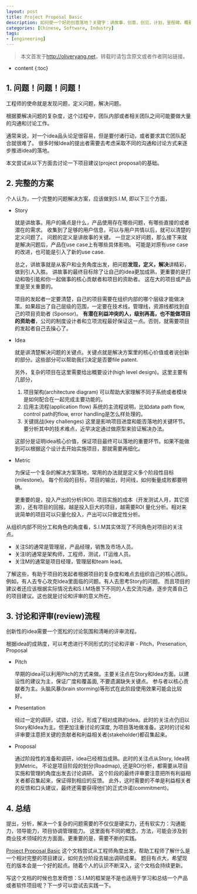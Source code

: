 ```yaml
---
layout: post
title: Project Proposal Basic
description: 如何使一个好的创意落地？关键字：讲故事，创意，创见，计划，里程碑。概要设计，系统流程，系统架构，解决方案架构，项目管理，项目建议书。
categories: [Chinese, Software, Industry]
tags:
- [engineering]
---
```


>本文首发于<http://oliveryang.net>，转载时请包含原文或者作者网站链接。

* content
{:toc}

## 1. 问题！问题！问题！

工程师的使命就是发现问题，定义问题，解决问题。

根据要解决问题的复杂度，这个过程中，团队内部或者相关团队之间可能要做大量的沟通和讨论工作。

通常来说，对一个idea品头论足很容易，但是要付诸行动，或者要求其它团队配合就很难了。
很多时候Idea的提出者需要去考虑采取不同的沟通和讨论方式来逐步推进idea的落地。

本文尝试从以下方面去讨论一下项目建议(project proposal)的基础。

## 2. 完整的方案

个人认为，一个完整的问题解决方案，应该做到S.I.M, 即以下三个方面，

* Story

  就是讲故事。用户的痛点是什么，产品使用存在哪些问题，有哪些直接的或者潜在的需求。
  收集到了足够的用户信息，可以与用户共情以后，就可以清楚的定义问题了。
  问题的定义是讲故事的关键。
  一旦定义好问题，那么接下来就是解决问题后，产品在use case上有哪些具体影响。
  可能是对原有use case的改进，也可能是引入了新的use case.

  总之，讲故事就是从客户和业务角度出发，把问题**发现，定义，解决**讲精彩，做到引人入胜。
  讲故事的最终目标除了让自己的idea更加成熟，更重要的是打动和吸引能和你一起做事的核心贡献者和项目的资助者。
  这在大的项目或产品里是至关重要的。

  项目的发起者一定要清楚，自己的项目需要在组织内部的哪个层级才能做决策。如果超出了自己层级的范围，一定要在技术线，管理线，资源线都找到自己的项目资助者 (Sponsor)。
  **有潜在利益冲突的人，级别再高，也不能做项目的资助者**，公司的制度设计者和立项流程最好保证这一点。否则，就需要项目的发起者自己去操心了。

* Idea

  就是讲清楚解决问题的关键点。关键点就是解决方案里的核心价值或者说创新的部分。这些部分可以帮助我们决定是否要file patent.

  另外，复杂的项目在这里需要给出概要设计(high level design)。这里主要有几部分，

	1. 项目架构(architecture diagram)
	  可以帮助大家理解不同子系统或者模块是如何配合在一起完成主要功能的。
	2. 应用主流程(application flow)
	  系统的主流程说明，比如data path flow, control path的flow, error handling是怎么样处理的。
	3. 关键挑战(key challenges)
	  这里是影响项目进度和能否落地的关键环节。要分析其中的技术难点，近早决定通过做原型来验证解决办法。

  这部分是证明idea核心价值，保证项目最终可以落地的重要环节。如果不能做到可以根据这个设计去开始实施项目，那就需要再细化。

* Metric

  为保证一个复杂的解决方案落地，常用的办法就是定义多个阶段性目标(milestone)。
  每个阶段的目标，项目的输出，时间线，如何衡量成败都要明确。

  更重要的是，投入产出的分析(ROI). 项目实施的成本（开发测试人月，其它资源），还有项目的回报。越是投入巨大的项目，越需要ROI
  量化分析。相对来说简单的项目可以只量化投入，产出可以只做定性分析。

从组织内部不同分工和角色的角度看，S.I.M其实体现了不同角色对项目的关注点。

* 关注S的通常是管理层，产品经理，销售及市场人员。
* 关注I的通常是架构师，工程师，测试，IT运维人员。
* 关注M的通常是项目经理，管理层和team lead。

了解这些，有助于项目的发起者根据项目的复杂度和难点去组织自己的核心团队。例如，有人去专心攻克Idea里面临的问题。有人去思考Story的问题。
而且项目的建议者还应该根据实际情况去和S.I.M场景下不同的人去交流沟通，逐步完善自己的项目建议。这也就是讨论和评审的意义所在。

## 3. 讨论和评审(review)流程

创新性的idea需要一个宽松的讨论氛围和清晰的评审流程。

根据idea的成熟度，可以考虑进行不同形式的讨论和评审 - Pitch，Presenation, Proposal

* Pitch

  早期的idea可以利用Pitch的方式来做。主要关注点在Story和Idea方面。以建设性的建议为主，保证广度和覆盖面, 不要遗漏缺失关键点。
  参与者以核心贡献者为主。头脑风暴(brain storming)等形式在此阶段使用效果可能会比较好。

* Presentation

  经过一定的调研，试错，讨论，形成了相对成熟的idea。此时的关注点仍旧以Story和Idea为主。但更加注重讨论的深度,
  为项目落地做准备。这时的讨论和评审要注意把关键的贡献者和利益相关者(stakeholder)都召集起来。

* Proposal

  通过阶段性的准备和调研，idea已经相当成熟。此时的关注点从Story, Idea转到Metric。
  不论是项目阶段的划分(Roadmap), 还是ROI分析，都需要从项目实施和管理的角度出发去讨论调研。
  这个阶段的最终评审要注意把所有利益相关者都召集起来，保证得到相应的反馈。
  此外，这时需要的不单是利益相关者的反馈和口头建议，最终还需要获得他们的正式许诺(commitment)。

## 4. 总结

提出，分析，解决一个复杂的问题需要的不仅仅是硬实力，还有软实力：沟通能力，领导能力，项目协调管理能力。
这里面有不同的概念，方法，可能会涉及到商业技术领域的方方面面。更重要的是，需要不断的实践。

[Project Proposal Basic](https://github.com/yangoliver/mydoc/raw/master/share/project_proposal_basic.pdf)
这个文档尝试从工程师角度出发，帮助工程师了解什么是一个相对完整的项目建议，如何去分阶段去输出调研成果。
题目有点大，希望现在的版本会是一个好的起点。随着个人的认识不断深入，这个文档会持续更新。

写这个文档的时候也忽发奇想：S.I.M的框架是不是也适用于学习和总结一个产品或者软件项目呢？下一步可以尝试去实践一下。
